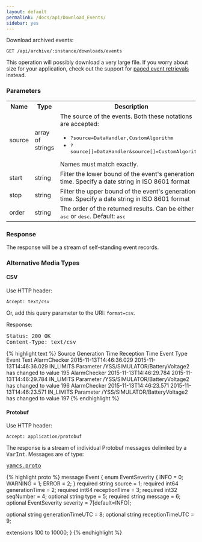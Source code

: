 ```yaml
---
layout: default
permalink: /docs/api/Download_Events/
sidebar: yes
---
```


Download archived events:

    GET /api/archive/:instance/downloads/events
    
<div class="hint">
This operation will possibly download a very large file. If you worry about size for your application, check out the support for <a href="/docs/api/List_Events/">paged event retrievals</a> instead.
</div>


### Parameters

<table class="inline">
    <tr>
        <th>Name</th>
        <th>Type</th>
        <th>Description</th>
    </tr>
    <tr>
        <td class="code">source</td>
        <td class="code">array of strings</td>
        <td>
            The source of the events. Both these notations are accepted:
            <ul>
                <li><tt>?source=DataHandler,CustomAlgorithm</tt></li>
                <li><tt>?source[]=DataHandler&source[]=CustomAlgorithm</tt></li>
            </ul>
            Names must match exactly.
        </td>
    </tr>
    <!--tr>
        <td class="code">type</td>
        <td class="code">array of strings</td>
        <td>
            The type of the events. Both these notations are accepted:
            <ul>
                <li><tt>?type=HK,Power</tt></li>
                <li><tt>?type[]=HK&type[]=Power</tt></li>
            </ul>
            Names must match exactly.
        </td>
    </tr-->
    <tr>
        <td class="code">start</td>
        <td class="code">string</td>
        <td>Filter the lower bound of the event's generation time. Specify a date string in ISO 8601 format</td>
    </tr>
    <tr>
        <td class="code">stop</td>
        <td class="code">string</td>
        <td>Filter the upper bound of the event's generation time. Specify a date string in ISO 8601 format</td>
    </tr>
    <tr>
        <td class="code">order</td>
        <td class="code">string</td>
        <td>The order of the returned results. Can be either <tt>asc</tt> or <tt>desc</tt>. Default: <tt>asc</tt></td>
    </tr>
</table>


### Response

The response will be a stream of self-standing event records.

### Alternative Media Types

#### CSV

Use HTTP header:

    Accept: text/csv
    
Or, add this query parameter to the URI: `format=csv`.
    
Response:

<pre class="header">
Status: 200 OK
Content-Type: text/csv
</pre>

{% highlight text %}
Source  Generation Time Reception Time  Event Type      Event Text
AlarmChecker    2015-11-13T14:46:36.029 2015-11-13T14:46:36.029 IN_LIMITS       Parameter /YSS/SIMULATOR/BatteryVoltage2 has changed to value 195
AlarmChecker    2015-11-13T14:46:29.784 2015-11-13T14:46:29.784 IN_LIMITS       Parameter /YSS/SIMULATOR/BatteryVoltage2 has changed to value 196
AlarmChecker    2015-11-13T14:46:23.571 2015-11-13T14:46:23.571 IN_LIMITS       Parameter /YSS/SIMULATOR/BatteryVoltage2 has changed to value 197
{% endhighlight %}

#### Protobuf

Use HTTP header:

    Accept: application/protobuf

The response is a stream of individual Protobuf messages delimited by a <tt>VarInt</tt>. Messages are of type:

<pre class="r header"><a href="/docs/api/yamcs.proto/">yamcs.proto</a></pre>
{% highlight proto %}
message Event {
  enum EventSeverity {
    INFO = 0;
    WARNING = 1;
    ERROR = 2;
  }
  required string source = 1;
  required int64 generationTime = 2;
  required int64 receptionTime = 3;
  required int32 seqNumber = 4;
  optional string type = 5;
  required string message = 6;
  optional EventSeverity severity = 7[default=INFO];

  optional string generationTimeUTC = 8;
  optional string receptionTimeUTC = 9;

  extensions 100 to 10000;
}
{% endhighlight %}
